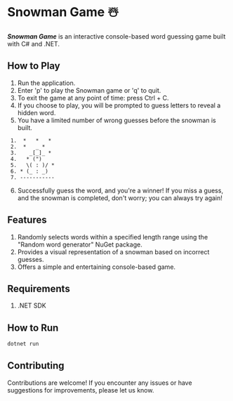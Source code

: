 # Snowman Game ☃️ 

***Snowman Game*** is an interactive console-based word guessing game built with C# and .NET.

## How to Play

1. Run the application.
2. Enter 'p' to play the Snowman game or 'q' to quit.
3. To exit the game at any point of time: press Ctrl + C.
4. If you choose to play, you will be prompted to guess letters to reveal a hidden word.
5. You have a limited number of wrong guesses before the snowman is built.
 ```plaintext
  1.  *   *   *  
  2.  *   _ *
  3.    _[_]_ * 
  4.   * (")    
  5.   \( : )/ *
  6. * (_ : _)  
  7. -----------
```
6. Successfully guess the word, and you're a winner! If you miss a guess, and the snowman is completed, don't worry; you can always try again!

## Features
1. Randomly selects words within a specified length range using the "Random word generator" NuGet package.
2. Provides a visual representation of a snowman based on incorrect guesses.
3. Offers a simple and entertaining console-based game.

## Requirements
1. .NET SDK

## How to Run
```bash
dotnet run
```


## Contributing
Contributions are welcome! If you encounter any issues or have suggestions for improvements, please let us know. 

